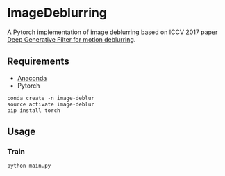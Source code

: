 # ImageDeblurring
A Pytorch implementation of image deblurring based on ICCV 2017 paper 
[Deep Generative Filter for motion deblurring](https://arxiv.org/abs/1709.03481).

## Requirements
- [Anaconda](https://www.anaconda.com/download/)
- Pytorch
```
conda create -n image-deblur
source activate image-deblur
pip install torch
```

## Usage

### Train

```
python main.py
```
